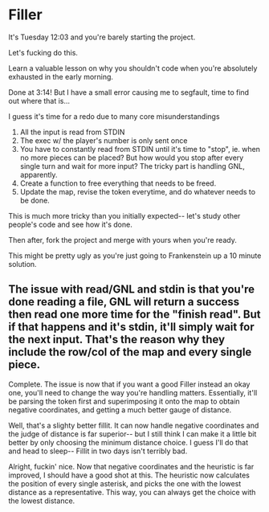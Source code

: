 # Filler

It's Tuesday 12:03 and you're barely starting the project.

Let's fucking do this. 

Learn a valuable lesson on why you shouldn't code when you're absolutely exhausted in the early morning. 

Done at 3:14! But I have a small error causing me to segfault, time to find out where that is... 

I guess it's time for a redo due to many core misunderstandings

1. All the input is read from STDIN
2. The exec w/ the player's number is only sent once
3. You have to constantly read from STDIN until it's time to "stop", ie. when no more pieces can be placed? But how
would you stop after every single turn and wait for more input? The tricky part is handling GNL, apparently. 
4. Create a function to free everything that needs to be freed. 
5. Update the map, revise the token everytime, and do whatever needs to be done.

This is much more tricky than you initially expected-- let's study other people's code and see how it's done. 

Then after, fork the project and merge with yours when you're ready. 

This might be pretty ugly as you're just going to Frankenstein up a 10 minute solution. 

The issue with read/GNL and stdin is that you're done reading a file, GNL will return a success then read one more time for the "finish read". But if that happens and it's stdin, it'll simply wait for the next input. That's the reason why they include the row/col of the map and every single piece. 
-------------------------------------------------------------------------

Complete. The issue is now that if you want a good Filler instead an okay one, you'll need to change the way you're handling matters. Essentially, it'll be parsing the token first and superimposing it onto the map to obtain negative coordinates, and getting a much better gauge of distance. 

Well, that's a slighty better fillit. It can now handle negative coordinates and the judge of distance is far superior-- but I still think I can make it a little bit better by only choosing the minimum distance choice. I guess I'll do that and head to sleep-- Fillit in two days isn't terribly bad. 

Alright, fuckin' nice. Now that negative coordinates and the heuristic is far improved, I should have a good shot at this. The heuristic now calculates the position of every single asterisk, and picks the one with the lowest distance as a representative. This way, you can always get the choice with the lowest distance. 
